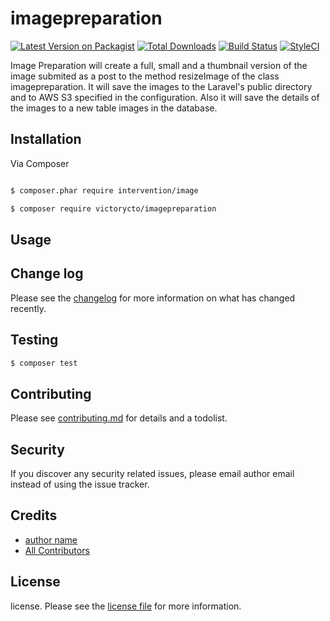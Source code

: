 # imagepreparation

[![Latest Version on Packagist][ico-version]][link-packagist]
[![Total Downloads][ico-downloads]][link-downloads]
[![Build Status][ico-travis]][link-travis]
[![StyleCI][ico-styleci]][link-styleci]

Image Preparation will create a full, small and a thumbnail version of the image submited as a post to the method resizeImage of the class imagepreparation. It will save the images to the Laravel's public directory and to AWS S3 specified in the configuration. Also it will save the details of the images to a new table images in the database.


## Installation

Via Composer

``` bash

$ composer.phar require intervention/image

$ composer require victorycto/imagepreparation
```

## Usage

## Change log

Please see the [changelog](changelog.md) for more information on what has changed recently.

## Testing

``` bash
$ composer test
```

## Contributing

Please see [contributing.md](contributing.md) for details and a todolist.

## Security

If you discover any security related issues, please email author email instead of using the issue tracker.

## Credits

- [author name][link-author]
- [All Contributors][link-contributors]

## License

license. Please see the [license file](license.md) for more information.

[ico-version]: https://img.shields.io/packagist/v/victorycto/imagepreparation.svg?style=flat-square
[ico-downloads]: https://img.shields.io/packagist/dt/victorycto/imagepreparation.svg?style=flat-square
[ico-travis]: https://img.shields.io/travis/victorycto/imagepreparation/master.svg?style=flat-square
[ico-styleci]: https://styleci.io/repos/12345678/shield

[link-packagist]: https://packagist.org/packages/victorycto/imagepreparation
[link-downloads]: https://packagist.org/packages/victorycto/imagepreparation
[link-travis]: https://travis-ci.org/victorycto/imagepreparation
[link-styleci]: https://styleci.io/repos/12345678
[link-author]: https://github.com/victorycto
[link-contributors]: ../../contributors
